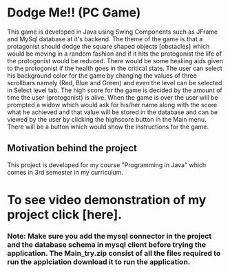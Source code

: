 # Dodge Me!! (PC Game)
This game is developed in Java using Swing Components such as JFrame and MySql database at it's backend. The theme of the game is that a protagonist should dodge the square shaped objects [obstacles] which would be moving in a random fashion and if it hits the protogonist the life of the protogonist would be reduced. There would be some healiing aids given to the protogonist if the health goes in the critical state. The user can select his background color for the game by changing the values of three scrollbars namely (Red, Blue and Green) and even the level can be selected in Select level tab. The high score for the game is decided by the amount of time the user (protogonist) is alive. When the game is over the user will be prompted a widow which would ask for his/her name along with the score what he achieved and that value will be stored in the database and can be viewed by the user by clicking the highscore button in the Main menu. There will be a button which would show the instructions for the game. 

## Motivation behind the project
This project is developed for my course "Programming in Java" which comes in 3rd semester in my curriculum. 

# To see video demonstration of my project click [here].

### Note: Make sure you add the mysql connector in the project and the database schema in mysql client before trying the application. The Main_try.zip consist of all the files required to run the applciation download it to run the application. 

